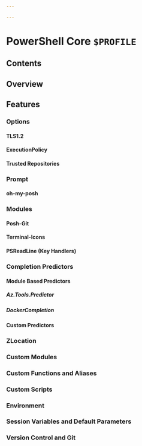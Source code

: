 ```yaml
---

---
```


# PowerShell Core `$PROFILE`

## Contents

## Overview

## Features

### Options

#### TLS1.2

#### ExecutionPolicy

#### Trusted Repositories

### Prompt

#### oh-my-posh

### Modules

#### Posh-Git

#### Terminal-Icons

#### PSReadLine (Key Handlers)

### Completion Predictors

#### Module Based Predictors

##### Az.Tools.Predictor

##### DockerCompletion

#### Custom Predictors

### ZLocation

### Custom Modules

### Custom Functions and Aliases

### Custom Scripts

### Environment

### Session Variables and Default Parameters

### Version Control and Git



